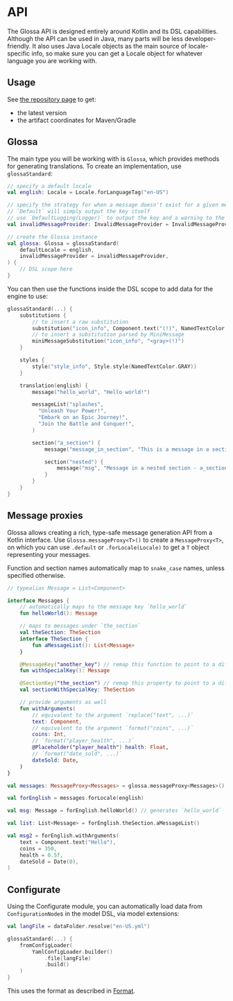 # API

The Glossa API is designed entirely around Kotlin and its DSL capabilities. Although the API can be
used in Java, many parts will be less developer-friendly. It also uses Java Locale objects as the main
source of locale-specific info, so make sure you can get a Locale object for whatever language you
are working with.

## Usage

See [the repository page](https://github.com/aecsocket/glossa) to get:
- the latest version
- the artifact coordinates for Maven/Gradle

## Glossa

The main type you will be working with is `Glossa`, which provides methods for generating translations.
To create an implementation, use `glossaStandard`:

```kotlin
// specify a default locale
val english: Locale = Locale.forLanguageTag("en-US")

// specify the strategy for when a message doesn't exist for a given message key
// `Default` will simply output the key itself
// use `DefaultLogging(Logger)` to output the key and a warning to the logger
val invalidMessageProvider: InvalidMessageProvider = InvalidMessageProvider.Default

// create the Glossa instance
val glossa: Glossa = glossaStandard(
    defaultLocale = english,
    invalidMessageProvider = invalidMessageProvider,
) {
    // DSL scope here
}
```

You can then use the functions inside the DSL scope to add data for the engine to use:


```kotlin
glossaStandard(...) {
    substitutions {
        // to insert a raw substitution
        substitution("icon_info", Component.text("(!)", NamedTextColor.GRAY))
        // to insert a substitution parsed by MiniMessage
        miniMessageSubstitution("icon_info", "<gray>(!)")
    }

    styles {
        style("style_info", Style.style(NamedTextColor.GRAY))
    }

    translation(english) {
        message("hello_world", "Hello world!")

        messageList("splashes",
          "Unleash Your Power!",
          "Embark on an Epic Journey!",
          "Join the Battle and Conquer!",
        )

        section("a_section") {
            message("message_in_section", "This is a message in a section")

            section("nested") {
                message("msg", "Message in a nested section - a_section.nested.msg")
            }
        }
    }
}
```

## Message proxies

Glossa allows creating a rich, type-safe message generation API from a Kotlin interface.  Use `Glossa.messageProxy<T>()` to
create a `MessageProxy<T>`, on which you can use `.default` or `.forLocale(Locale)` to get a `T` object representing your
messages.

Function and section names automatically map to `snake_case` names, unless specified otherwise.

```kotlin
// typealias Message = List<Component>

interface Messages {
    // automatically maps to the message key `hello_world`
    fun helloWorld(): Message

    // maps to messages under `the_section`
    val theSection: TheSection
    interface TheSection {
        fun aMessageList(): List<Message>
    }

    @MessageKey("another_key") // remap this function to point to a different key
    fun withSpecialKey(): Message

    @SectionKey("the_section") // remap this property to point to a different section
    val sectionWithSpecialKey: TheSection

    // provide arguments as well
    fun withArguments(
        // equivalent to the argument `replace("text", ...)`
        text: Component,
        // equivalent to the argument `format("coins", ...)`
        coins: Int,
        // `format("player_health", ...)`
        @Placeholder("player_health") health: Float,
        // `format("date_sold", ...)`
        dateSold: Date,
    )
}

val messages: MessageProxy<Messages> = glossa.messageProxy<Messages>()

val forEnglish = messages.forLocale(english)

val msg: Message = forEnglish.helloWorld() // generates `hello_world`

val list: List<Message> = forEnglish.theSection.aMessageList()

val msg2 = forEnglish.withArguments(
    text = Component.text("Hello"),
    coins = 350,
    health = 0.5f,
    dateSold = Date(0),
)
```

## Configurate

Using the Configurate module, you can automatically load data from `ConfigurationNode`s in the model DSL, via model extensions:

```kotlin
val langFile = dataFolder.resolve("en-US.yml")

glossaStandard(...) {
    fromConfigLoader(
        YamlConfigLoader.builder()
            .file(langFile)
            .build()
    )
}
```

This uses the format as described in [Format](format.md).
